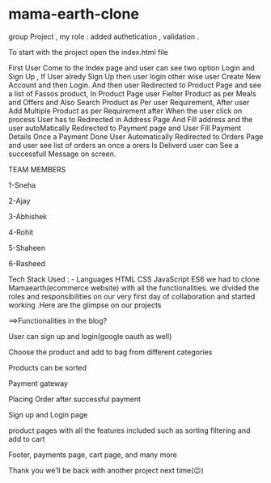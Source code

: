 # mama-earth-clone
group Project , my role : added authetication , validation .

To start with the project open the index.html file

First User Come to the Index page and user can see two option Login and Sign Up , If User alredy Sign Up then user login other wise user Create New Account and then Login. And then user Redirected to Product Page and see a list of Fassos product, In Product Page user Fielter Product as per Meals and Offers and Also Search Product as Per user Requirement, After user Add Multiple Product as per Requirement after When the user click on process User has to Redirected in Address Page And Fill address and the user autoMatically Redirected to Payment page and User Fill Payment Details Once a Payment Done User Automatically Redirected to Orders Page and user see list of orders an once a orers Is Deliverd user can See a successfull Message on screen.

TEAM MEMBERS

1-Sneha

2-Ajay

3-Abhishek

4-Rohit

5-Shaheen

6-Rasheed

Tech Stack Used : -
Languages
HTML
CSS
JavaScript ES6
we had to clone Mamaearth(ecommerce website) with all the functionalities. we divided the roles and responsibilities on our very first day of collaboration and started working .Here are the glimpse on our projects



==>Functionalities in the blog?

User can sign up and login(google oauth as well)

Choose the product and add to bag from different categories

Products can be sorted

Payment gateway

Placing Order after successful payment

Sign up and Login page



product pages with all the features included such as sorting filtering and add to cart



Footer, payments page, cart page, and many more

Thank you we’ll be back with another project next time(😉)
